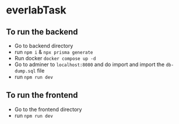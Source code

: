 # everlabTask

## To run the backend

- Go to backend directory
- run `npm i` & `npx prisma generate`
- Run docker `docker compose up -d`
- Go to adminer to `localhost:8080` and do import and import the `db-dump.sql` file
- run `npm run dev`

## To run the frontend

- Go to the frontend directory
- run `npm run dev`
